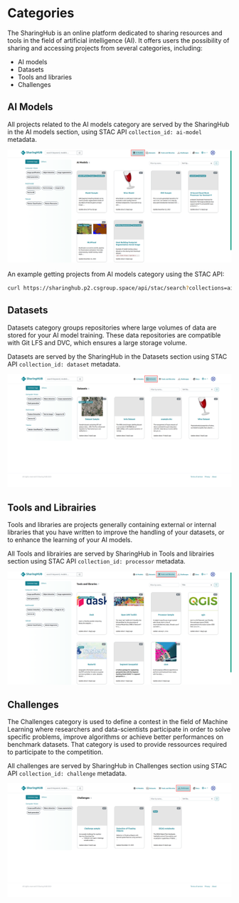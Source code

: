 # Categories

The SharingHub is an online platform dedicated to sharing resources and tools in the field of artificial intelligence (AI). It offers users the possibility of sharing and accessing projects from several categories, including:

- AI models
- Datasets
- Tools and libraries
- Challenges

## AI Models

All projects related to the AI models category are served by the SharingHub in the AI models section, using STAC API `collection_id: ai-model` metadata.

![category section](../assets/figures/explore/categories/ai-models.png)

An example getting projects from AI models category using the STAC API:

```bash
curl https://sharinghub.p2.csgroup.space/api/stac/search?collections=ai-model&limit=100
```

## Datasets

Datasets category groups repositories where large volumes of data are stored for your AI model training. These data repositories are compatible with Git LFS and DVC, which ensures a large storage volume.

Datasets are served by the SharingHub in the Datasets section using STAC API `collection_id: dataset` metadata.

![dataset category](../assets/figures/explore/categories/datasets.png)

## Tools and Librairies

Tools and libraries are projects generally containing external or internal libraries that you have written to improve the handling of your datasets, or to enhance the learning of your AI models.

All Tools and librairies are served by SharingHub in Tools and librairies section using STAC API `collection_id: processor` metadata.

![Tools and libairies category](../assets/figures/explore/categories/processor.png)

## Challenges

The Challenges category is used to define a contest in the field of Machine Learning where researchers and data-scientists participate in order to solve specific problems, improve algorithms or achieve better performances on benchmark datasets. That category is used to provide ressources required to participate to the competition.

All challenges are served by SharingHub in Challenges section using STAC API `collection_id: challenge` metadata.

![Challenge category](../assets/figures/explore/categories/challenge.png)
